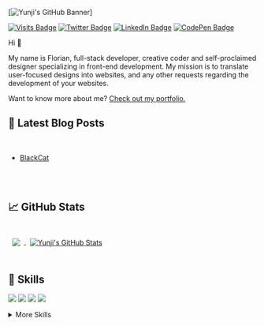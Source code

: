 [![Yunji's GitHub Banner](./assets/banner.png)]

[![Visits Badge](https://badges.pufler.dev/visits/yunjidev/yunjidev)](#)
[![Twitter Badge](https://img.shields.io/badge/Twitter-Profile-informational?style=flat&logo=twitter&logoColor=white&color=1CA2F1)](https://twitter.com/Yunji_TV)
[![LinkedIn Badge](https://img.shields.io/badge/LinkedIn-Profile-informational?style=flat&logo=linkedin&logoColor=white&color=0D76A8)](https://www.linkedin.com/in/florian-van-camp-102aba262/)
[![CodePen Badge](https://img.shields.io/badge/CodePen-Profile-informational?style=flat&logo=codepen&logoColor=white&color=black)](https://codepen.io/Florian-Van-Camp)

Hi 👋

My name is Florian, full-stack developer, creative coder and self-proclaimed designer specializing in front-end development. My mission is to translate user-focused designs into websites, and any other requests regarding the development of your websites.

Want to know more about me? [Check out my portfolio.](#)

## 📝 Latest Blog Posts

<br>

<!-- BLOG-POST-LIST:START -->
- [BlackCat](https://github.com/Yunjidev/blackcatv2.git)
<!-- BLOG-POST-LIST:END -->

<br>
<br>

## &#x1f4c8; GitHub Stats

<br>

<a href="https://github.com/Yunjidev">
  <img align="center" style="margin:0.5rem" src="https://github-readme-stats.vercel.app/api/top-langs/?username=yunjidev&hide=html,css&title_color=ffffff&text_color=c9cacc&icon_color=4AB197&bg_color=1A2B34" />
</a>

<a href="https://github.com/Yunjidev">
  <img align="center" style="margin:0.5rem" src="https://github-readme-stats.vercel.app/api?username=yunjidev&show_icons=true&line_height=27&count_private=true&title_color=ffffff&text_color=c9cacc&icon_color=4AB097&bg_color=1A2B34" alt="Yunji's GitHub Stats" />
</a>

<br>
<br>

## 💼 Skills

![](https://img.shields.io/badge/Code-ruby-informational?style=flat&logo=ruby&logoColor=white&color=4AB197)
![](https://img.shields.io/badge/Code-React-informational?style=flat&logo=react&logoColor=white&color=4AB197)
![](https://img.shields.io/badge/Code-JavaScript-informational?style=flat&logo=JavaScript&logoColor=white&color=4AB197)
![](https://img.shields.io/badge/Code-MySQL-informational?style=flat&logo=MySQL&logoColor=white&color=4AB197)

<details>
<summary>More Skills</summary>
<br>

![](https://img.shields.io/badge/Style-CSS-informational?style=flat&logo=css3&logoColor=white&color=4AB197)
![](https://img.shields.io/badge/Style-Tailwind-informational?style=flat&logo=Tailwind-CSS&logoColor=white&color=4AB197)
![](https://img.shields.io/badge/Style-Bootstrap-informational?style=flat&logo=Bootstrap&logoColor=white&color=4AB197)


<br>


![](https://img.shields.io/badge/Tools-NPM-informational?style=flat&logo=npm&logoColor=white&color=4AB197)
![](https://img.shields.io/badge/Tools-Figma-informational?style=flat&logo=Figma-XD&logoColor=white&color=4AB197)
![](https://img.shields.io/badge/Tools-GitHub-informational?style=flat&logo=GitHub&logoColor=white&color=4AB197)
![](https://img.shields.io/badge/Tools-GitLab-informational?style=flat&logo=GitLab&logoColor=white&color=4AB197)

</details>

<br>

